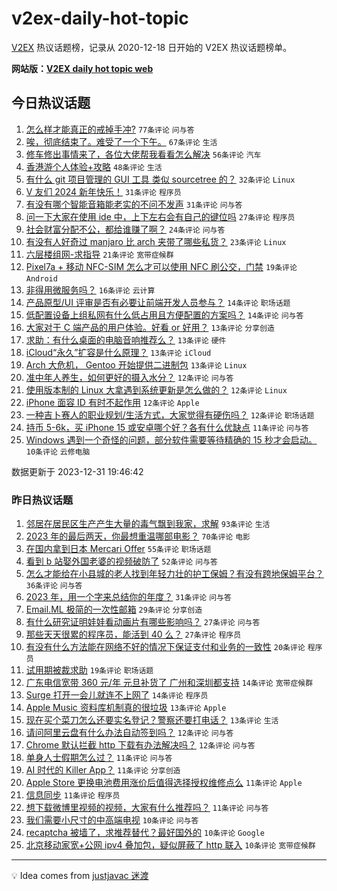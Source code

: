 # v2ex-daily-hot-topic

[V2EX](https://www.v2ex.com/) 热议话题榜，记录从 2020-12-18 日开始的 V2EX 热议话题榜单。

**网站版：[V2EX daily hot topic web](https://boojack.github.io/v2ex-daily-hot-topic-web/)**

## 今日热议话题

<!-- TODAY BEGIN -->

1. [怎么样才能真正的戒掉手冲?](https://www.v2ex.com/t/1004819) `77条评论` `问与答`
1. [唉，彻底结束了。难受了一个下午。](https://www.v2ex.com/t/1004809) `67条评论` `生活`
1. [修车修出事情来了，各位大佬帮我看看怎么解决](https://www.v2ex.com/t/1004745) `56条评论` `汽车`
1. [香港游个人体验+攻略](https://www.v2ex.com/t/1004788) `48条评论` `生活`
1. [有什么 git 项目管理的 GUI 工具 类似 sourcetree 的？](https://www.v2ex.com/t/1004799) `32条评论` `Linux`
1. [V 友们 2024 新年快乐！](https://www.v2ex.com/t/1004877) `31条评论` `程序员`
1. [有没有哪个智能音箱能老实的不问不发声](https://www.v2ex.com/t/1004772) `31条评论` `问与答`
1. [问一下大家在使用 ide 中，上下左右会有自己的键位吗](https://www.v2ex.com/t/1004757) `27条评论` `程序员`
1. [社会财富分配不公，都给谁赚了啊？](https://www.v2ex.com/t/1004810) `24条评论` `问与答`
1. [有没有人好奇过 manjaro 比 arch 夹带了哪些私货？](https://www.v2ex.com/t/1004825) `23条评论` `Linux`
1. [六层楼组网-求指导](https://www.v2ex.com/t/1004749) `21条评论` `宽带症候群`
1. [Pixel7a + 移动 NFC-SIM 怎么才可以使用 NFC 刷公交，门禁](https://www.v2ex.com/t/1004801) `19条评论` `Android`
1. [非得用微服务吗？](https://www.v2ex.com/t/1004852) `16条评论` `云计算`
1. [产品原型/UI 评审是否有必要让前端开发人员参与？](https://www.v2ex.com/t/1004769) `14条评论` `职场话题`
1. [低配置设备上组私网有什么低占用且方便配置的方案吗？](https://www.v2ex.com/t/1004758) `14条评论` `问与答`
1. [大家对于 C 端产品的用户体验。好看 or 好用？](https://www.v2ex.com/t/1004837) `13条评论` `分享创造`
1. [求助：有什么桌面的电脑音响推荐么？](https://www.v2ex.com/t/1004803) `13条评论` `硬件`
1. [iCloud“永久”扩容是什么原理？](https://www.v2ex.com/t/1004778) `13条评论` `iCloud`
1. [Arch 大危机， Gentoo 开始提供二进制包](https://www.v2ex.com/t/1004744) `13条评论` `Linux`
1. [准中年人养生，如何更好的摄入水分？](https://www.v2ex.com/t/1004826) `12条评论` `问与答`
1. [使用版本制的 Linux 大拿遇到系统更新是怎么做的？](https://www.v2ex.com/t/1004813) `12条评论` `Linux`
1. [iPhone 面容 ID 有时不起作用](https://www.v2ex.com/t/1004755) `12条评论` `Apple`
1. [一种吉卜赛人的职业规划/生活方式，大家觉得有硬伤吗？](https://www.v2ex.com/t/1004752) `12条评论` `职场话题`
1. [持币 5-6k，买 iPhone 15 或安卓哪个好？各有什么优缺点](https://www.v2ex.com/t/1004756) `11条评论` `问与答`
1. [Windows 遇到一个奇怪的问题，部分软件需要等待精确的 15 秒才会启动。](https://www.v2ex.com/t/1004865) `10条评论` `云修电脑`

数据更新于 2023-12-31 19:46:42

<!-- TODAY END -->

### 昨日热议话题

<!-- YESTERDAY BEGIN -->

1. [邻居在居民区生产产生大量的毒气飘到我家，求解](https://www.v2ex.com/t/1004569) `93条评论` `生活`
1. [2023 年的最后两天，你最想重温哪部电影？](https://www.v2ex.com/t/1004586) `70条评论` `电影`
1. [在国内拿到日本 Mercari Offer](https://www.v2ex.com/t/1004606) `55条评论` `职场话题`
1. [看到 b 站娶外国老婆的视频破防了](https://www.v2ex.com/t/1004661) `52条评论` `问与答`
1. [怎么才能给在小县城的老人找到年轻力壮的护工保姆？有没有跨地保姆平台？](https://www.v2ex.com/t/1004563) `36条评论` `问与答`
1. [2023 年，用一个字来总结你的年度？](https://www.v2ex.com/t/1004713) `31条评论` `问与答`
1. [Email.ML 极简的一次性邮箱](https://www.v2ex.com/t/1004577) `29条评论` `分享创造`
1. [有什么研究证明娃娃看动画片有哪些影响吗？](https://www.v2ex.com/t/1004591) `27条评论` `问与答`
1. [那些天天很累的程序员，能活到 40 么？](https://www.v2ex.com/t/1004679) `27条评论` `程序员`
1. [有没有什么方法能在网络不好的情况下保证支付和业务的一致性](https://www.v2ex.com/t/1004689) `20条评论` `程序员`
1. [试用期被裁求助](https://www.v2ex.com/t/1004688) `19条评论` `职场话题`
1. [广东电信宽带 360 元/年 元旦补货了 广州和深圳都支持](https://www.v2ex.com/t/1004680) `14条评论` `宽带症候群`
1. [Surge 打开一会儿就连不上网了](https://www.v2ex.com/t/1004642) `14条评论` `程序员`
1. [Apple Music 资料库机制真的很垃圾](https://www.v2ex.com/t/1004715) `13条评论` `Apple`
1. [现在买个菜刀怎么还要实名登记？警察还要打电话？](https://www.v2ex.com/t/1004622) `13条评论` `生活`
1. [请问阿里云盘有什么办法自动签到吗？](https://www.v2ex.com/t/1004566) `12条评论` `问与答`
1. [Chrome 默认拦截 http 下载有办法解决吗？](https://www.v2ex.com/t/1004564) `12条评论` `问与答`
1. [单身人士假期怎么过？](https://www.v2ex.com/t/1004702) `11条评论` `问与答`
1. [AI 时代的 Killer App？](https://www.v2ex.com/t/1004690) `11条评论` `分享创造`
1. [Apple Store 更换电池费用涨价后值得选择授权维修点么](https://www.v2ex.com/t/1004625) `11条评论` `Apple`
1. [信息同步](https://www.v2ex.com/t/1004589) `11条评论` `程序员`
1. [想下载微博里视频的视频，大家有什么推荐吗？](https://www.v2ex.com/t/1004568) `11条评论` `问与答`
1. [我们需要小尺寸的中高端电视](https://www.v2ex.com/t/1004678) `10条评论` `问与答`
1. [recaptcha 被墙了，求推荐替代？最好国外的](https://www.v2ex.com/t/1004654) `10条评论` `Google`
1. [北京移动家宽+公网 ipv4 叠加包，疑似屏蔽了 http 联入](https://www.v2ex.com/t/1004646) `10条评论` `宽带症候群`

<!-- YESTERDAY END -->

---

💡 Idea comes from [justjavac 迷渡](https://github.com/justjavac/)
